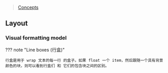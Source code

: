 
> [Concepts](https://developer.mozilla.org/en-US/docs/Web/CSS/Reference#Concepts)

## Layout

### Visual formatting model

??? note "Line boxes (行盒)"

    行盒是用于 wrap 文本的每一行 的盒子。如果 float 一个 item，然后跟随一个具有背景颜色的块，则可以看到行盒们 和 它们的包含块之间的区别。

